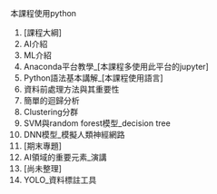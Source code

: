 本課程使用python
1. [課程大綱]
2. AI介紹
3. ML介紹
4. Anaconda平台教學_[本課程多使用此平台的jupyter]
5. Python語法基本講解_[本課程使用語言]
6. 資料前處理方法與其重要性
7. 簡單的迴歸分析
8. Clustering分群
9. SVM與random forest模型_decision tree
10. DNN模型_模擬人類神經網路
11. [期末專題]
12. AI領域的重要元素_演講
13. [尚未整理]
14. YOLO_資料標註工具